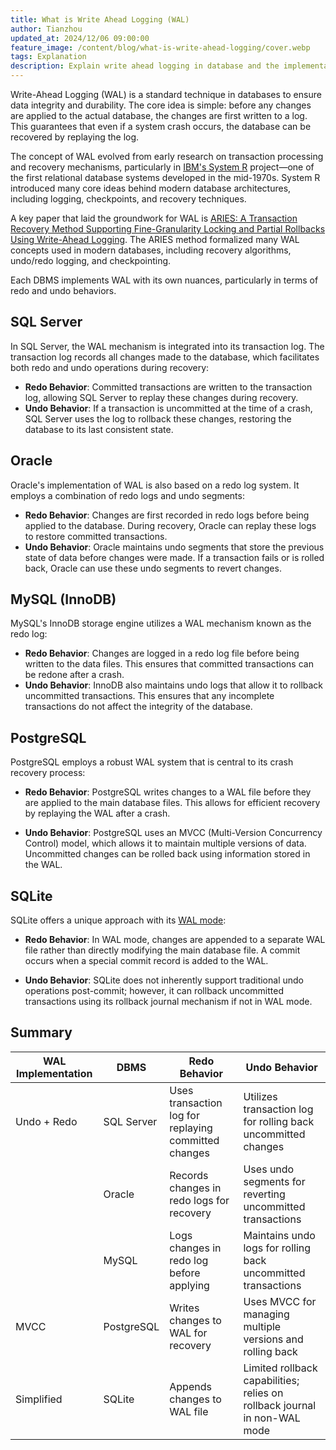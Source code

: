 ```yaml
---
title: What is Write Ahead Logging (WAL)
author: Tianzhou
updated_at: 2024/12/06 09:00:00
feature_image: /content/blog/what-is-write-ahead-logging/cover.webp
tags: Explanation
description: Explain write ahead logging in database and the implementation difference between different databases.
---
```


Write-Ahead Logging (WAL) is a standard technique in databases to ensure data integrity and durability. The core idea is simple: before any changes are applied to the actual database, the changes are first written to a log. This guarantees that even if a system crash occurs, the database can be recovered by replaying the log.

The concept of WAL evolved from early research on transaction processing and recovery mechanisms, particularly in [IBM's System R](https://en.wikipedia.org/wiki/IBM_System_R) project—one of the first relational database systems developed in the mid-1970s. System R introduced many core ideas behind modern database architectures, including logging, checkpoints, and recovery techniques.

A key paper that laid the groundwork for WAL is [ARIES: A Transaction Recovery Method Supporting Fine-Granularity Locking and Partial Rollbacks Using Write-Ahead Logging](https://cs.stanford.edu/people/chrismre/cs345/rl/aries.pdf). The ARIES method formalized many WAL concepts used in modern databases, including recovery algorithms, undo/redo logging, and checkpointing.

Each DBMS implements WAL with its own nuances, particularly in terms of redo and undo behaviors.

## SQL Server

In SQL Server, the WAL mechanism is integrated into its transaction log. The transaction log records all changes made to the database, which facilitates both redo and undo operations during recovery:

- **Redo Behavior**: Committed transactions are written to the transaction log, allowing SQL Server to replay these changes during recovery.
- **Undo Behavior**: If a transaction is uncommitted at the time of a crash, SQL Server uses the log to rollback these changes, restoring the database to its last consistent state.

## Oracle

Oracle's implementation of WAL is also based on a redo log system. It employs a combination of redo logs and undo segments:

- **Redo Behavior**: Changes are first recorded in redo logs before being applied to the database. During recovery, Oracle can replay these logs to restore committed transactions.
- **Undo Behavior**: Oracle maintains undo segments that store the previous state of data before changes were made. If a transaction fails or is rolled back, Oracle can use these undo segments to revert changes.

## MySQL (InnoDB)

MySQL's InnoDB storage engine utilizes a WAL mechanism known as the redo log:

- **Redo Behavior**: Changes are logged in a redo log file before being written to the data files. This ensures that committed transactions can be redone after a crash.
- **Undo Behavior**: InnoDB also maintains undo logs that allow it to rollback uncommitted transactions. This ensures that any incomplete transactions do not affect the integrity of the database.

## PostgreSQL

PostgreSQL employs a robust WAL system that is central to its crash recovery process:

- **Redo Behavior**: PostgreSQL writes changes to a WAL file before they are applied to the main database files. This allows for efficient recovery by replaying the WAL after a crash.

- **Undo Behavior**: PostgreSQL uses an MVCC (Multi-Version Concurrency Control) model, which allows it to maintain multiple versions of data. Uncommitted changes can be rolled back using information stored in the WAL.

## SQLite

SQLite offers a unique approach with its [WAL mode](https://www.sqlite.org/wal.html):

- **Redo Behavior**: In WAL mode, changes are appended to a separate WAL file rather than directly modifying the main database file. A commit occurs when a special commit record is added to the WAL.

- **Undo Behavior**: SQLite does not inherently support traditional undo operations post-commit; however, it can rollback uncommitted transactions using its rollback journal mechanism if not in WAL mode.

## Summary

| WAL Implementation | DBMS       | Redo Behavior                                        | Undo Behavior                                                             |
| ------------------ | ---------- | ---------------------------------------------------- | ------------------------------------------------------------------------- |
| Undo + Redo        | SQL Server | Uses transaction log for replaying committed changes | Utilizes transaction log for rolling back uncommitted changes             |
|                    | Oracle     | Records changes in redo logs for recovery            | Uses undo segments for reverting uncommitted transactions                 |
|                    | MySQL      | Logs changes in redo log before applying             | Maintains undo logs for rolling back uncommitted transactions             |
| MVCC               | PostgreSQL | Writes changes to WAL for recovery                   | Uses MVCC for managing multiple versions and rolling back                 |
| Simplified         | SQLite     | Appends changes to WAL file                          | Limited rollback capabilities; relies on rollback journal in non-WAL mode |

